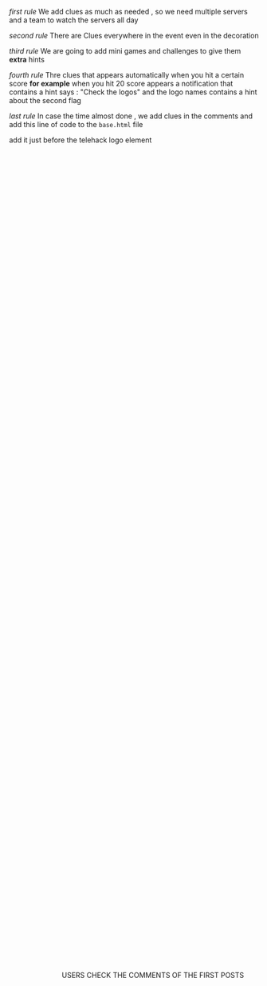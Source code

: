 *first rule*
We add clues as much as needed , so we need multiple servers and a team to watch the servers all day

*second rule*
There are Clues everywhere in the event even in the decoration

*third rule*
We are going to add mini games and challenges to give them **extra** hints

*fourth rule*
Thre clues that appears automatically when you hit a certain score **for example** when you hit 20 score appears a notification
that contains a hint says : "Check the logos" and the logo names contains a hint about the second flag


*last rule*
In case the time almost done , we add clues in the comments
and add this line of code to the `base.html` file 
				<div style="position: absolute;top:50%; right:50%;transform:translate(60%,-50%);">USERS CHECK THE COMMENTS OF THE FIRST POSTS</div>
add it just before the telehack logo element
